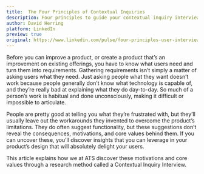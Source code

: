 ```yaml
---
title:  The Four Principles of Contextual Inquiries
description: Four principles to guide your contextual inquiry interviews and keep the research focused; leading to rich, useful data.
author: David Herring
platform: LinkedIn
preview: true
original: https://www.linkedin.com/pulse/four-principles-user-interviews-david-herring
---
```

Before you can improve a product, or create a product that’s an improvement on existing offerings, you have to know what users need and turn them into requirements. Gathering requirements isn’t simply a matter of asking users what they need. Just asking people what they want doesn’t work because people generally don’t know what technology is capable of, and they’re really bad at explaining what they do day-to-day. So much of a person’s work is habitual and done unconsciously, making it difficult or impossible to articulate.

People are pretty good at telling you what they’re frustrated with, but they’ll usually leave out the workarounds they invented to overcome the product’s limitations. They do often suggest functionality, but these suggestions don’t reveal the consequences, motivations, and core values behind them. If you can uncover these, you’ll discover insights that you can leverage in your product’s design that will absolutely delight your users.

This article explains how we at ATS discover these motivations and core values through a research method called a Contextual Inquiry Interview.
